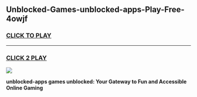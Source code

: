 
## Unblocked-Games-unblocked-apps-Play-Free-4owjf
<h3>
<a href="https://premium76.site?title=unblocked-apps&ref=21A">CLICK TO PLAY</a></h3>
<hr>

<h3>
<a href="https://premium76.site?title=unblocked-apps&ref=21A">CLICK 2 PLAY</a>
  
</h3>

<a href="https://premium76.site?title=unblocked-apps&ref=21A"><img src="https://clearcache.store/games.png"></a>


**unblocked-apps games unblocked: Your Gateway to Fun and Accessible Online Gaming**
